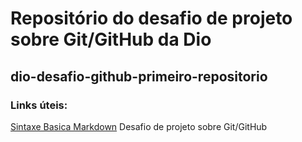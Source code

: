 # Repositório do desafio de projeto sobre Git/GitHub da Dio
## dio-desafio-github-primeiro-repositorio
### Links úteis:
[Sintaxe Basica Markdown](https://markdown.net.br/sintaxe-basica/)
Desafio de projeto sobre Git/GitHub

